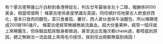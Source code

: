 有个蒙古佬帶幾公斤白粉到香港俾捉左，判左廿年最後坐左十二碌，報酬係9000美金，相當唔值啊！
條蒙古佬係倉度學識左英語，同佢傾計佢地蒙古人飲食好西化，基本只食肉同麵包，菜只食番茄、薯仔，西人倉伙食係牛油麵包，所以條閪佬成200磅180幾斤。
條蒙古佬經常無緣無故流鼻血，超大份量果种，經常一個月就上來睇醫生，但係驗血騐尿驗身都做過，甚至送出去幾次都cheek過，都唔揾到原因，總之無辦法一流血就上來用毛巾按住，挨到佢出冊都無揾到病因！